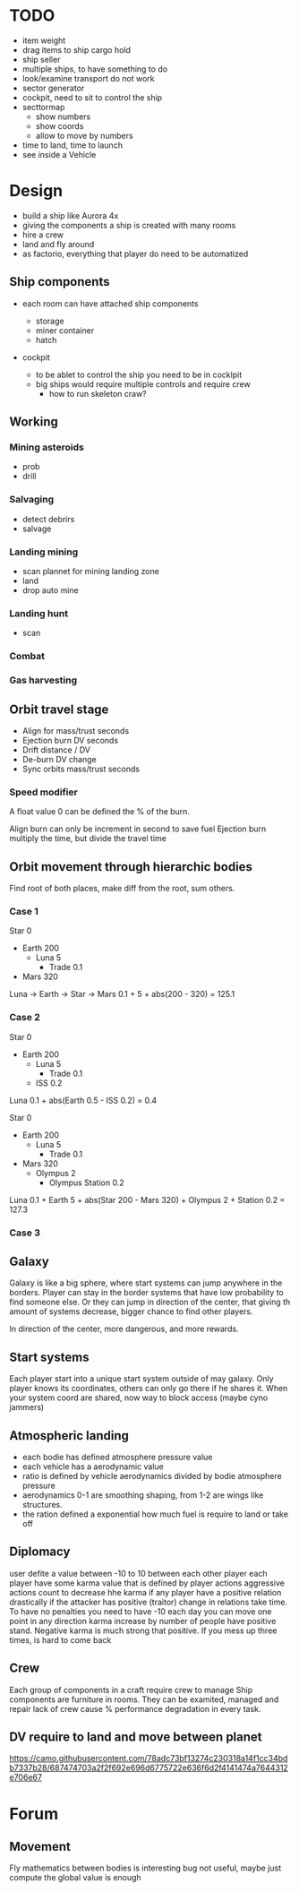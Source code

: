 # TODO

- item weight
- drag items to ship cargo hold
- ship seller
- multiple ships, to have something to do
- look/examine transport do not work
- sector generator
- cockpit, need to sit to control the ship
- secttormap
    - show numbers
    - show coords
    - allow to move by numbers
- time to land, time to launch
- see inside a Vehicle

# Design

- build a ship like Aurora 4x
- giving the components a ship is created with many rooms
- hire a crew
- land and fly around
- as factorio, everything that player do need to be automatized 

## Ship components

- each room can have attached ship components
  - storage
  - miner container
  - hatch

- cockpit
  - to be ablet to control the ship you need to be in cocklpit
  - big ships would require multiple controls and require crew
    - how to run skeleton craw?

## Working

### Mining asteroids

- prob
- drill

### Salvaging

- detect debrirs
- salvage


### Landing mining

- scan plannet for mining landing zone
- land 
- drop auto mine


### Landing hunt

- scan 

### Combat

### Gas harvesting

## Orbit travel stage

- Align for mass/trust seconds
- Ejection burn DV seconds
- Drift distance / DV
- De-burn DV change
- Sync orbits mass/trust seconds
 
 
### Speed modifier

A float value 0 can be defined the % of the burn.

Align burn can only be increment in second to save fuel
Ejection burn multiply the time, but divide the travel time

## Orbit movement through hierarchic bodies

Find root of both places, make diff from the root, sum others.

### Case 1

Star 0
- Earth 200
  - Luna 5
    - Trade 0.1
- Mars 320

Luna -> Earth ->  Star -> Mars
0.1 + 5 + abs(200 - 320) = 125.1

### Case 2

Star 0
- Earth 200
  - Luna 5
    - Trade 0.1
  - ISS 0.2

Luna 0.1 + abs(Earth 0.5 - ISS 0.2) = 0.4

Star 0
- Earth 200
  - Luna 5
    - Trade 0.1
- Mars 320
  - Olympus 2
     - Olympus Station 0.2

Luna 0.1 + Earth 5 + abs(Star 200 - Mars 320) + Olympus 2 + Station 0.2 = 127.3 

###  Case 3 

## Galaxy

Galaxy is like a big sphere, where start systems can jump anywhere in the borders. Player can stay in the border systems
that have low probability to find someone else. Or they can jump in direction of the center, that giving th amount
of systems decrease, bigger chance to find other players.

In direction of the center, more dangerous, and more rewards.

## Start systems

Each player start into a unique start system outside of may galaxy. Only player knows its coordinates, others can only 
go there if he shares it. When your system coord are shared, now way to block access (maybe cyno jammers)

## Atmospheric landing

- each bodie has defined atmosphere pressure value
- each vehicle has a aerodynamic value
- ratio is defined by vehicle aerodynamics divided by bodie atmosphere pressure
- aerodynamics 0-1 are smoothing shaping, from 1-2 are wings like structures. 
- the ration defined a exponential how much fuel is require to land or take off

## Diplomacy

user defite a value between -10 to 10 between each other player
each player have some karma value that is defined by player actions
aggressive actions count to decrease hhe karma if any player have a positive relation
drastically if the attacker has positive (traitor)
change in relations take time. To have no penalties you need to have -10
each day you can move one point in any direction
karma increase by number of people have positive stand.
Negative karma is much strong that positive. If you mess up three times, is hard to come back

## Crew

Each group of components in a craft require crew to manage
Ship components are furniture in rooms. They can be examited, managed and repair
lack of crew cause % performance degradation in every task.

## DV require to land and move between planet
https://camo.githubusercontent.com/78adc73bf13274c230318a14f1cc34bdb7337b28/687474703a2f2f692e696d6775722e636f6d2f4141474a7644312e706e67

# Forum

## Movement

Fly mathematics between bodies is interesting bug not useful, maybe just compute the global value is enough
